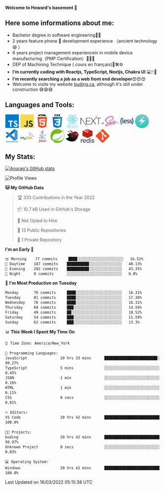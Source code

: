 **Welcome to Howard's basement  👋**
<!--
**howardding2000/howardding2000** is a ✨ _special_ ✨ repository because its `README.md` (this file) appears on your GitHub profile.

Here are some ideas to get you started: -->

**Here some informations about me:**  
---
- Bachelor degree in software engineering:man_student:
- 2 years feature phone :iphone: development experience （ancient technology :sweat_smile:	）
- 6 years project management experiencein in mobile device manufacturing（PMP Certification）:briefcase::necktie::pencil:
- DEP of Machining Technique ( cours en français):toolbox::hammer_and_wrench::gear:
- __I’m currently coding with Reactjs, TypeScript, Nextjs, Chakra UI__ :computer::computer_mouse::muscle:
- __I’m recently searching a job as a web front end developer__:heart_eyes::heart_eyes::heart_eyes:
- Welcome to visite my website <a href="https://www.buding.ca">buding.ca</a>, although it's still under construction :sweat_smile::sweat_smile::sweat_smile:

**Languages and Tools:**  
---
<div>  
<a href="#"><img height="45" src="./assets/icons/typescript.svg" alt="TypeScript"></a>
<a href="#"><img height="45" src="./assets/icons/javascript.svg" alt="JavaScript"></a>
<a href="#"><img height="45" src="./assets/icons/html5.svg" alt="html5"></a>
<a href="#"><img height="45" src="./assets/icons/css3.svg" alt="CSS3"></a>
<a href="#"><img height="45" src="./assets/icons/react.svg" alt="React"></a>
<a href="#"><img height="45" src="./assets/icons/nextjs.svg" alt="Nextjs"></a>
<a href="#"><img height="45" src="./assets/icons/sass.svg" alt="SASS"></a>
<a href="#"><img height="45" src="./assets/icons/less.svg" alt="LESS"></a>
<a href="#"><img height="45" src="./assets/icons/logo-chakra-400x400.jpg" alt="Chakra UI"></a>
<!--<a href="#"><img height="45" src="./assets/icons/bootstrap.svg" alt="Bootstrap"></a>-->
<a href="#"><img height="45" src="./assets/icons/vscode.svg" alt="vscode"></a>
<a href="#"><img height="45" src="./assets/icons/mysql.svg" alt="MySQL"></a>
<a href="#"><img height="45" src="./assets/icons/java.svg" alt="JAVA"></a>
<a href="#"><img height="45" src="./assets/icons/spring.svg" alt="SpringBoot 2"></a>
<a href="#"><img height="45" src="./assets/icons/mybatis.svg" alt="MyBatis"></a>
<a href="#"><img height="45" src="./assets/icons/redis.svg" alt="Redis"></a>
<a href="#"><img height="45" src="./assets/icons/git.svg" alt="git"></a>
<!--<a href="#"><img height="45" src="./assets/icons/docker.svg" alt="docker"></a>-->
<!--<a href="#"><img height="45" src="./assets/icons/bash.svg" alt="bash"></a>-->
<!--<a href="#"><img height="45" src="./assets/icons/linux.svg" alt="Linux"></a>-->
</div>

**My Stats:**  
---
[![Anurag's GitHub stats](https://github-readme-stats.vercel.app/api?username=howardding2000&show_icons=true&theme=default)](#)

<!--START_SECTION:waka-->
![Profile Views](http://img.shields.io/badge/Profile%20Views-26-blue)

**🐱 My GitHub Data** 

> 🏆 333 Contributions in the Year 2022
 > 
> 📦 10.7 kB Used in GitHub's Storage 
 > 
> 🚫 Not Opted to Hire
 > 
> 📜 13 Public Repositories 
 > 
> 🔑 1 Private Repository 
 > 
**I'm an Early 🐤** 

```text
🌞 Morning    77 commits     ████░░░░░░░░░░░░░░░░░░░░░   16.52% 
🌆 Daytime    187 commits    ██████████░░░░░░░░░░░░░░░   40.13% 
🌃 Evening    202 commits    ██████████░░░░░░░░░░░░░░░   43.35% 
🌙 Night      0 commits      ░░░░░░░░░░░░░░░░░░░░░░░░░   0.0%

```
📅 **I'm Most Productive on Tuesday** 

```text
Monday       76 commits     ████░░░░░░░░░░░░░░░░░░░░░   16.31% 
Tuesday      81 commits     ████░░░░░░░░░░░░░░░░░░░░░   17.38% 
Wednesday    76 commits     ████░░░░░░░░░░░░░░░░░░░░░   16.31% 
Thursday     68 commits     ███░░░░░░░░░░░░░░░░░░░░░░   14.59% 
Friday       49 commits     ██░░░░░░░░░░░░░░░░░░░░░░░   10.52% 
Saturday     54 commits     ███░░░░░░░░░░░░░░░░░░░░░░   11.59% 
Sunday       62 commits     ███░░░░░░░░░░░░░░░░░░░░░░   13.3%

```


📊 **This Week I Spent My Time On** 

```text
⌚︎ Time Zone: America/New_York

💬 Programming Languages: 
JavaScript               20 hrs 33 mins      ████████████████████████░   99.27% 
TypeScript               5 mins              ░░░░░░░░░░░░░░░░░░░░░░░░░   0.45% 
JSON                     1 min               ░░░░░░░░░░░░░░░░░░░░░░░░░   0.16% 
HTML                     1 min               ░░░░░░░░░░░░░░░░░░░░░░░░░   0.11% 
CSS                      0 secs              ░░░░░░░░░░░░░░░░░░░░░░░░░   0.01%

🔥 Editors: 
VS Code                  20 hrs 42 mins      █████████████████████████   100.0%

🐱‍💻 Projects: 
buding                   20 hrs 42 mins      █████████████████████████   99.97% 
Unknown Project          0 secs              ░░░░░░░░░░░░░░░░░░░░░░░░░   0.03%

💻 Operating System: 
Windows                  20 hrs 42 mins      █████████████████████████   100.0%

```


 Last Updated on 16/03/2022 05:15:38 UTC
<!--END_SECTION:waka-->

<!-- need to replace the icon sources

[![Top Langs](https://github-readme-stats.vercel.app/api/top-langs/?username=howardding2000&layout=compact)](#)

- 👯 I’m looking to collaborate on ...
- 🤔 I’m looking for help with ...
- 💬 Ask me about ...
- 📫 How to reach me: ...
- 😄 Pronouns: ...
- ⚡ Fun fact: ...
-->
